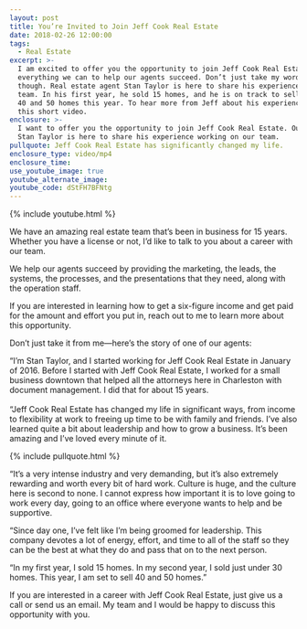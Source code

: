 ```yaml
---
layout: post
title: You’re Invited to Join Jeff Cook Real Estate
date: 2018-02-26 12:00:00
tags:
  - Real Estate
excerpt: >-
  I am excited to offer you the opportunity to join Jeff Cook Real Estate. We do
  everything we can to help our agents succeed. Don’t just take my word for it,
  though. Real estate agent Stan Taylor is here to share his experience on our
  team. In his first year, he sold 15 homes, and he is on track to sell between
  40 and 50 homes this year. To hear more from Jeff about his experience, watch
  this short video.
enclosure: >-
  I want to offer you the opportunity to join Jeff Cook Real Estate. Our agent
  Stan Taylor is here to share his experience working on our team.
pullquote: Jeff Cook Real Estate has significantly changed my life.
enclosure_type: video/mp4
enclosure_time:
use_youtube_image: true
youtube_alternate_image:
youtube_code: dStFH7BFNtg
---
```


{% include youtube.html %}

We have an amazing real estate team that’s been in business for 15 years. Whether you have a license or not, I’d like to talk to you about a career with our team.

We help our agents succeed by providing the marketing, the leads, the systems, the processes, and the presentations that they need, along with the operation staff.

If you are interested in learning how to get a six-figure income and get paid for the amount and effort you put in, reach out to me to learn more about this opportunity.

Don’t just take it from me—here’s the story of one of our agents:

“I’m Stan Taylor, and I started working for Jeff Cook Real Estate in January of 2016. Before I started with Jeff Cook Real Estate, I worked for a small business downtown that helped all the attorneys here in Charleston with document management. I did that for about 15 years.<br><br>“Jeff Cook Real Estate has changed my life in significant ways, from income to flexibility at work to freeing up time to be with family and friends. I’ve also learned quite a bit about leadership and how to grow a business. It’s been amazing and I’ve loved every minute of it.

{% include pullquote.html %}

“It’s a very intense industry and very demanding, but it’s also extremely rewarding and worth every bit of hard work. Culture is huge, and the culture here is second to none. I cannot express how important it is to love going to work every day, going to an office where everyone wants to help and be supportive.

“Since day one, I’ve felt like I’m being groomed for leadership. This company devotes a lot of energy, effort, and time to all of the staff so they can be the best at what they do and pass that on to the next person.

“In my first year, I sold 15 homes. In my second year, I sold just under 30 homes. This year, I am set to sell 40 and 50 homes.”

If you are interested in a career with Jeff Cook Real Estate, just give us a call or send us an email. My team and I would be happy to discuss this opportunity with you.